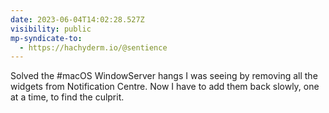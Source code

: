```yaml
---
date: 2023-06-04T14:02:28.527Z
visibility: public
mp-syndicate-to:
  - https://hachyderm.io/@sentience
---
```

Solved the #macOS WindowServer hangs I was seeing by removing all the widgets from Notification Centre. Now I have to add them back slowly, one at a time, to find the culprit.

